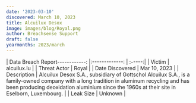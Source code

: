 ```yaml
---
date: '2023-03-10'
discovered: March 10, 2023
title: Alcuilux Desox
image: images/blog/Royal.png
author: Breachsense Support
draft: false
yearmonths: 2023/march
---
```


| Data Breach Report------------:     |:-------------:    | :-----:|
| Victim      | alcuilux.lu      | 
| Threat Actor      | Royal      | 
| Date Discovered      | Mar 10, 2023      | 
| Description      | Alcuilux Desox S.A., subsidiary of Gottschol Alcuilux S.A., is a family-owned company with a long tradition in aluminum recycling and has been producing deoxidation aluminium since the 1960s at their site in Eselborn, Luxembourg.      | 
| Leak Size      | Unknown      | 

